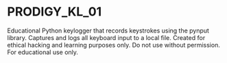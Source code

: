 # PRODIGY_KL_01
Educational Python keylogger that records keystrokes using the pynput library. Captures and logs all keyboard input to a local file. Created for ethical hacking and learning purposes only. Do not use without permission. For educational use only.
